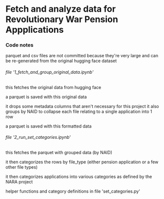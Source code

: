 # Fetch and analyze data for Revolutionary War Pension Appplications

### Code notes

parquet and csv files are not committed because they're very large and can be re-generated from the original hugging face dataset

###### file '1_fetch_and_group_original_data.ipynb'

this fetches the original data from hugging face

a parquet is saved with this original data

it drops some metadata columns that aren't necessary for this project
it also groups by NAID to collapse each file relating to a single application into 1 row

a parquet is saved with this formatted data

###### file '2_run_set_categories.ipynb'

this fetches the parquet with grouped data (by NAID)

it then categorizes the rows by file_type (either pension application or a few other file types)

it then categorizes applications into various categories as defined by the NARA project

helper functions and category definitions in file 'set_categories.py'
